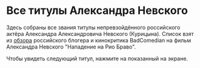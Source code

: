 # Все титулы Александра Невского
Здесь собраны все звания титулы непревзойдённого российского актёра Александра Александровича Невского (Курицына). Список взят из [обзора](https://www.youtube.com/watch?v=_g9_9hKPyeg&lc=UgxAGhrOop1fZI44yPp4AaABAg) российского блогера и кинокритика BadComedian на фильм Александра Невского "Нападение на Рио Браво".

Чтобы увидеть следующий титул, нажмите на показанный на экране.
